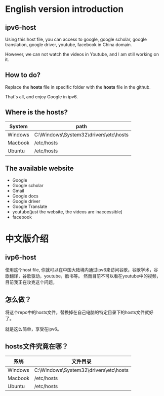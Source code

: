 # English version introduction

## ipv6-host

Using this host file, you can access to google, google scholar, google translation, google driver, youtube, facebook in China domain.

However, we can not watch the videos in Youtube, and I am still working on it.

## How to do?

Replace the **hosts** file in specific folder with the **hosts** file in the github.

That's all, and enjoy Google in ipv6.

## Where is the hosts?

System| path
--|--
Windows| C:\Windows\System32\drivers\etc\hosts
Macbook| /etc/hosts
Ubuntu|  /etc/hosts


## The available website

* Google
* Google scholar
* Gmail
* Google docs
* Google driver
* Google Translate
* youtube(just the website, the videos are inaccessible)
* facebook

# 中文版介绍

## ivp6-host
使用这个host file, 你就可以在中国大陆境内通过ipv6来访问谷歌，谷歌学术，谷歌翻译，谷歌驱动，youtube，脸书等。
然而目前不可以看在youtube中的视频，目前我正在攻克这个问题。

## 怎么做？

将这个repo中的hosts文件，替换掉在自己电脑的特定目录下的hosts文件就好了。

就是这么简单，享受在ipv6。

## hosts文件究竟在哪？

系统| 文件目录
--|--
Windows| C:\Windows\System32\drivers\etc\hosts
Macbook| /etc/hosts
Ubuntu|  /etc/hosts